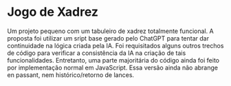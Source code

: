 # Jogo de Xadrez

Um projeto pequeno com um tabuleiro de xadrez totalmente funcional.
A proposta foi utilizar um sript base gerado pelo ChatGPT para tentar dar continuidade na lógica criada pela IA.
Foi requisitados alguns outros trechos de código para verificar a consistência da IA na criação de tais funcionalidades.
Entretanto, uma parte majoritária do código ainda foi feito por implementação normal em JavaScript.
Essa versão ainda não abrange en passant, nem histórico/retorno de lances.
